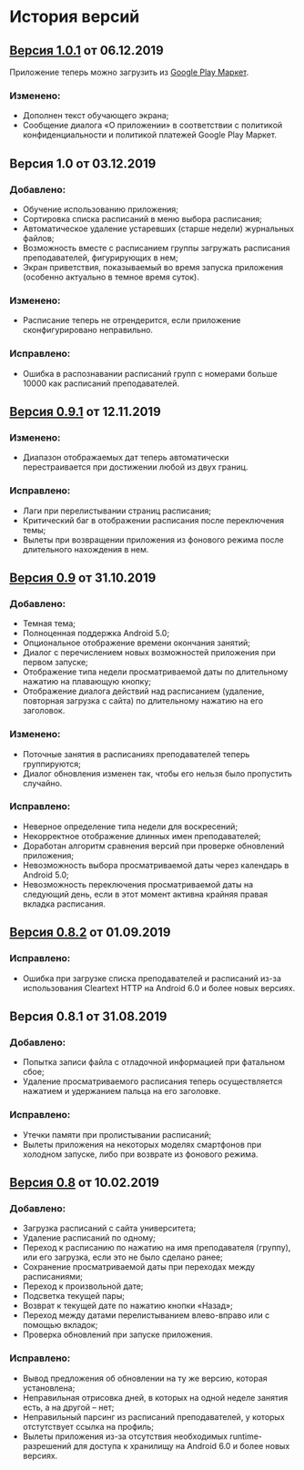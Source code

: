 # История версий

## [Версия 1.0.1](https://github.com/shults-s/SmtuSchedule/releases/tag/1.0.1) от 06.12.2019

Приложение теперь можно загрузить из [Google Play Маркет](https://play.google.com/store/apps/details?id=shults.smtuschedule).

### Изменено:
- Дополнен текст обучающего экрана;
- Сообщение диалога «О приложении» в соответствии с политикой конфиденциальности и политикой платежей Google Play Маркет.

## Версия 1.0 от 03.12.2019
### Добавлено:
- Обучение использованию приложения;
- Сортировка списка расписаний в меню выбора расписания;
- Автоматическое удаление устаревших (старше недели) журнальных файлов;
- Возможность вместе с расписанием группы загружать расписания преподавателей, фигурирующих в нем;
- Экран приветствия, показываемый во время запуска приложения (особенно актуально в темное время суток).

### Изменено:
- Расписание теперь не отрендерится, если приложение сконфигурировано неправильно.

### Исправлено:
- Ошибка в распознавании расписаний групп с номерами больше 10000 как расписаний преподавателей.

## [Версия 0.9.1](https://github.com/shults-s/SmtuSchedule/releases/tag/0.9.1) от 12.11.2019
### Изменено:
- Диапазон отображаемых дат теперь автоматически перестраивается при достижении любой из двух границ.

### Исправлено:
- Лаги при перелистывании страниц расписания;
- Критический баг в отображении расписания после переключения темы;
- Вылеты при возвращении приложения из фонового режима после длительного нахождения в нем.

## [Версия 0.9](https://github.com/shults-s/SmtuSchedule/releases/tag/0.9) от 31.10.2019
### Добавлено:
- Темная тема;
- Полноценная поддержка Android 5.0;
- Опциональное отображение времени окончания занятий;
- Диалог с перечислением новых возможностей приложения при первом запуске;
- Отображение типа недели просматриваемой даты по длительному нажатию на плавающую кнопку;
- Отображение диалога действий над расписанием (удаление, повторная загрузка с сайта) по длительному нажатию на его заголовок.

### Изменено:
- Поточные занятия в расписаниях преподавателей теперь группируются;
- Диалог обновления изменен так, чтобы его нельзя было пропустить случайно.

### Исправлено:
- Неверное определение типа недели для воскресений;
- Некорректное отображение длинных имен преподавателей;
- Доработан алгоритм сравнения версий при проверке обновлений приложения;
- Невозможность выбора просматриваемой даты через календарь в Android 5.0;
- Невозможность переключения просматриваемой даты на следующий день, если в этот момент активна крайняя правая вкладка расписания.

## [Версия 0.8.2](https://github.com/shults-s/SmtuSchedule/releases/tag/0.8.2) от 01.09.2019
### Исправлено:
- Ошибка при загрузке списка преподавателей и расписаний из-за использования Cleartext HTTP на Android 6.0 и более новых версиях.

## Версия 0.8.1 от 31.08.2019
### Добавлено:
- Попытка записи файла с отладочной информацией при фатальном сбое;
- Удаление просматриваемого расписания теперь осуществляется нажатием и удержанием пальца на его заголовке.

### Исправлено:
- Утечки памяти при пролистывании расписаний;
- Вылеты приложения на некоторых моделях смартфонов при холодном запуске, либо при возврате из фонового режима.

## [Версия 0.8](https://github.com/shults-s/SmtuSchedule/releases/tag/0.8) от 10.02.2019
### Добавлено:
- Загрузка расписаний с сайта университета;
- Удаление расписаний по одному;
- Переход к расписанию по нажатию на имя преподавателя (группу), или его загрузка, если это не было сделано ранее;
- Сохранение просматриваемой даты при переходах между расписаниями;
- Переход к произвольной дате;
- Подсветка текущей пары;
- Возврат к текущей дате по нажатию кнопки «Назад»;
- Переход между датами перелистыванием влево-вправо или с помощью вкладок;
- Проверка обновлений при запуске приложения.

### Исправлено:
- Вывод предложения об обновлении на ту же версию, которая установлена;
- Неправильная отрисовка дней, в которых на одной неделе занятия есть, а на другой – нет;
- Неправильный парсинг из расписаний преподавателей, у которых отстутствует ссылка на профиль;
- Вылеты приложения из-за отсутствия необходимых runtime-разрешений для доступа к хранилищу на Android 6.0 и более новых версиях.